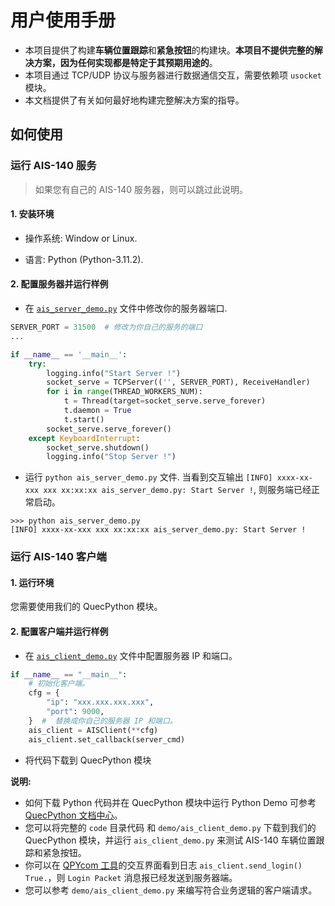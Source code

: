 # 用户使用手册

- 本项目提供了构建**车辆位置跟踪**和**紧急按钮**的构建块。**本项目不提供完整的解决方案，因为任何实现都是特定于其预期用途的**。
- 本项目通过 TCP/UDP 协议与服务器进行数据通信交互，需要依赖项 `usocket` 模块。
- 本文档提供了有关如何最好地构建完整解决方案的指导。

## 如何使用

### 运行 AIS-140 服务

> 如果您有自己的 AIS-140 服务器，则可以跳过此说明。

#### 1. 安装环境

- 操作系统: Window or Linux.

- 语言: Python (Python-3.11.2).

#### 2. 配置服务器并运行样例

- 在 [`ais_server_demo.py`](../../demo/ais_server_demo.py) 文件中修改你的服务器端口.

```python
SERVER_PORT = 31500  # 修改为你自己的服务的端口
...

if __name__ == '__main__':
    try:
        logging.info("Start Server !")
        socket_serve = TCPServer(('', SERVER_PORT), ReceiveHandler)
        for i in range(THREAD_WORKERS_NUM):
            t = Thread(target=socket_serve.serve_forever)
            t.daemon = True
            t.start()
        socket_serve.serve_forever()
    except KeyboardInterrupt:
        socket_serve.shutdown()
        logging.info("Stop Server !")
```

- 运行 `python ais_server_demo.py` 文件. 当看到交互输出 `[INFO] xxxx-xx-xxx xxx xx:xx:xx ais_server_demo.py: Start Server !`, 则服务端已经正常启动。

```shell
>>> python ais_server_demo.py
[INFO] xxxx-xx-xxx xxx xx:xx:xx ais_server_demo.py: Start Server !
```

### 运行 AIS-140 客户端

#### 1. 运行环境

您需要使用我们的 QuecPython 模块。

#### 2. 配置客户端并运行样例

- 在 [`ais_client_demo.py`](../../demo/ais_client_demo.py) 文件中配置服务器 IP 和端口。

```python
if __name__ == "__main__":
    # 初始化客户端。
    cfg = {
        "ip": "xxx.xxx.xxx.xxx",
        "port": 9000,
    }  #  替换成你自己的服务器 IP 和端口。
    ais_client = AISClient(**cfg)
    ais_client.set_callback(server_cmd)
```

- 将代码下载到 QuecPython 模块

**说明:**

- 如何下载 Python 代码并在 QuecPython 模块中运行 Python Demo 可参考 [QuecPython 文档中心](https://python.quectel.com/doc/Getting_started/en/index.html)。
- 您可以将完整的 `code` 目录代码 和 `demo/ais_client_demo.py` 下载到我们的 QuecPython 模块，并运行 `ais_client_demo.py` 来测试 AIS-140 车辆位置跟踪和紧急按钮。
- 你可以在 [QPYcom 工具](https://python.quectel.com/doc/Application_guide/zh/dev-tools/QPYcom/index.html)的交互界面看到日志 `ais_client.send_login() True.`，则 `Login Packet` 消息报已经发送到服务器端。
- 您可以参考 `demo/ais_client_demo.py` 来编写符合业务逻辑的客户端请求。
